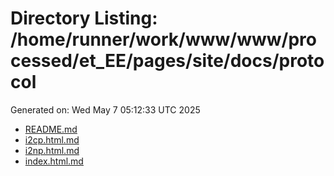 # Directory Listing: /home/runner/work/www/www/processed/et_EE/pages/site/docs/protocol
Generated on: Wed May  7 05:12:33 UTC 2025

- [README.md](README.md)
- [i2cp.html.md](i2cp.html.md)
- [i2np.html.md](i2np.html.md)
- [index.html.md](index.html.md)
